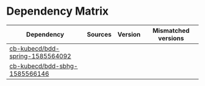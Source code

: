 # Dependency Matrix

Dependency | Sources | Version | Mismatched versions
---------- | ------- | ------- | -------------------
[cb-kubecd/bdd-spring-1585564092](https://github.com/cb-kubecd/bdd-spring-1585564092.git) |  | []() | 
[cb-kubecd/bdd-sbhg-1585566146](https://github.com/cb-kubecd/bdd-sbhg-1585566146.git) |  | []() | 
